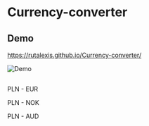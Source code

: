 # Currency-converter


## Demo 

https://rutalexis.github.io/Currency-converter/


![Demo]( https://giphy.com/gifs/NE93fum0SoFNfeT5VF)


## 

PLN - EUR

PLN - NOK

PLN - AUD

